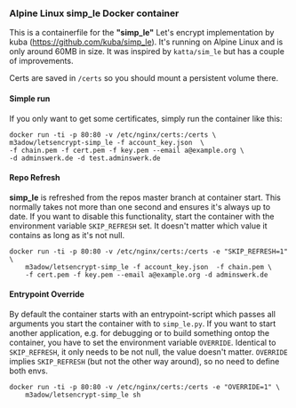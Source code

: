 ### Alpine Linux simp_le Docker container

This is a containerfile for the **"simp_le"** Let's encrypt implementation by kuba (https://github.com/kuba/simp_le). It's running on Alpine Linux and is only around 60MB in size.
It was inspired by `katta/sim_le` but has a couple of improvements.

Certs are saved in `/certs` so you should mount a persistent volume there.

#### Simple run

If you only want to get some certificates, simply run the container like this:

	docker run -ti -p 80:80 -v /etc/nginx/certs:/certs \
	m3adow/letsencrypt-simp_le -f account_key.json  \
	-f chain.pem -f cert.pem -f key.pem --email a@example.org \
    -d adminswerk.de -d test.adminswerk.de

#### Repo Refresh

**simp_le** is refreshed from the repos master branch at container start. This normally takes not more than one second and ensures it's always up to date. If you want to disable this functionality, start the container with the environment variable `SKIP_REFRESH` set. It doesn't matter which value it contains as long as it's not null.

	docker run -ti -p 80:80 -v /etc/nginx/certs:/certs -e "SKIP_REFRESH=1" \
		m3adow/letsencrypt-simp_le -f account_key.json  -f chain.pem \
		-f cert.pem -f key.pem --email a@example.org -d adminswerk.de

#### Entrypoint Override

By default the container starts with an entrypoint-script which passes all arguments you start the container with to `simp_le.py`. If you want to start another application, e.g. for debugging or to build something ontop the container, you have to set the environment variable `OVERRIDE`. Identical to `SKIP_REFRESH`, it only needs to be not null, the value doesn't matter. `OVERRIDE` implies `SKIP_REFRESH` (but not the other way around), so no need to define both envs.

	docker run -ti -p 80:80 -v /etc/nginx/certs:/certs -e "OVERRIDE=1" \
		m3adow/letsencrypt-simp_le sh
